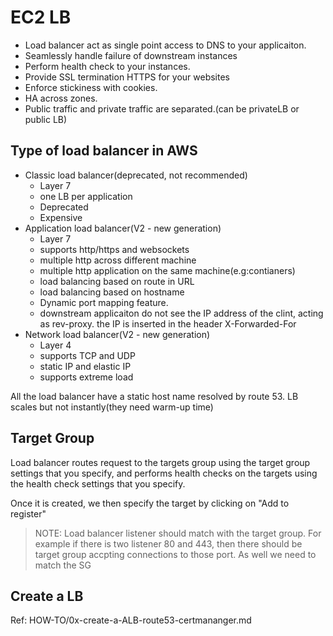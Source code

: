 # EC2 LB

- Load balancer act as single point access to DNS to your applicaiton.
- Seamlessly handle failure of downstream instances
- Perform health check to your instances.
- Provide SSL termination HTTPS for your websites
- Enforce stickiness with cookies.
- HA across zones.
- Public traffic and private traffic are separated.(can be privateLB or public LB)

## Type of load balancer in AWS

- Classic load balancer(deprecated, not recommended)
  - Layer 7
  - one LB per application
  - Deprecated
  - Expensive
- Application load balancer(V2 - new generation)
  - Layer 7
  - supports http/https and websockets
  - multiple http across different machine
  - multiple http application on the same machine(e.g:contianers)
  - load balancing based on route in URL
  - load balancing based on hostname
  - Dynamic port mapping feature.
  - downstream applicaiton do not see the IP address of the clint, acting as rev-proxy. the IP is inserted in the header X-Forwarded-For
- Network load balancer(V2 - new generation)
  - Layer 4
  - supports TCP and UDP
  - static IP and elastic IP
  - supports extreme load

All the load balancer have a static host name resolved by route 53. LB scales but not instantly(they need warm-up time)

## Target Group

Load balancer routes request to the targets group using the target group settings that you specify, and performs health checks on the targets using the health check settings that you specify.

Once it is created, we then specify the target by clicking on "Add to register"

> NOTE: Load balancer listener should match with the target group. For example if there is two listener 80 and 443, then there should be target group accpting connections to those port. As well we need to match the SG

## Create a LB

Ref: HOW-TO/0x-create-a-ALB-route53-certmananger.md
